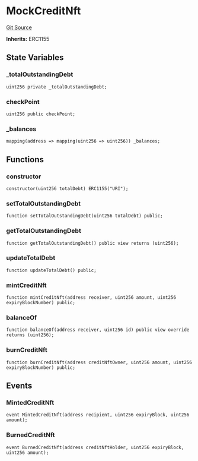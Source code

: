 # MockCreditNft
[Git Source](https://github.com/rndquu/ubiquity-dollar/blob/acaf5012d59fae725859d662b4b531abaa7ec8f5/src/dollar/mocks/MockCreditNft.sol)

**Inherits:**
ERC1155


## State Variables
### _totalOutstandingDebt

```solidity
uint256 private _totalOutstandingDebt;
```


### checkPoint

```solidity
uint256 public checkPoint;
```


### _balances

```solidity
mapping(address => mapping(uint256 => uint256)) _balances;
```


## Functions
### constructor


```solidity
constructor(uint256 totalDebt) ERC1155("URI");
```

### setTotalOutstandingDebt


```solidity
function setTotalOutstandingDebt(uint256 totalDebt) public;
```

### getTotalOutstandingDebt


```solidity
function getTotalOutstandingDebt() public view returns (uint256);
```

### updateTotalDebt


```solidity
function updateTotalDebt() public;
```

### mintCreditNft


```solidity
function mintCreditNft(address receiver, uint256 amount, uint256 expiryBlockNumber) public;
```

### balanceOf


```solidity
function balanceOf(address receiver, uint256 id) public view override returns (uint256);
```

### burnCreditNft


```solidity
function burnCreditNft(address creditNftOwner, uint256 amount, uint256 expiryBlockNumber) public;
```

## Events
### MintedCreditNft

```solidity
event MintedCreditNft(address recipient, uint256 expiryBlock, uint256 amount);
```

### BurnedCreditNft

```solidity
event BurnedCreditNft(address creditNftHolder, uint256 expiryBlock, uint256 amount);
```

